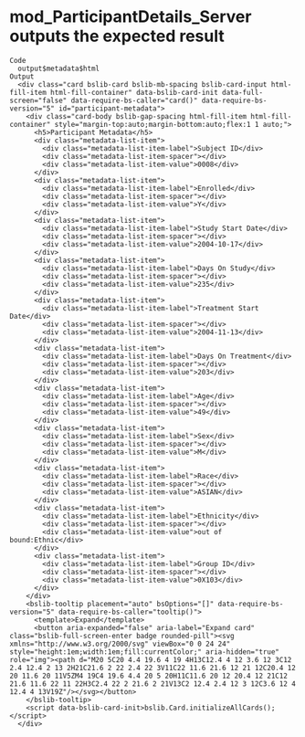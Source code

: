 # mod_ParticipantDetails_Server outputs the expected result

    Code
      output$metadata$html
    Output
      <div class="card bslib-card bslib-mb-spacing bslib-card-input html-fill-item html-fill-container" data-bslib-card-init data-full-screen="false" data-require-bs-caller="card()" data-require-bs-version="5" id="participant-metadata">
        <div class="card-body bslib-gap-spacing html-fill-item html-fill-container" style="margin-top:auto;margin-bottom:auto;flex:1 1 auto;">
          <h5>Participant Metadata</h5>
          <div class="metadata-list-item">
            <div class="metadata-list-item-label">Subject ID</div>
            <div class="metadata-list-item-spacer"></div>
            <div class="metadata-list-item-value">0008</div>
          </div>
          <div class="metadata-list-item">
            <div class="metadata-list-item-label">Enrolled</div>
            <div class="metadata-list-item-spacer"></div>
            <div class="metadata-list-item-value">Y</div>
          </div>
          <div class="metadata-list-item">
            <div class="metadata-list-item-label">Study Start Date</div>
            <div class="metadata-list-item-spacer"></div>
            <div class="metadata-list-item-value">2004-10-17</div>
          </div>
          <div class="metadata-list-item">
            <div class="metadata-list-item-label">Days On Study</div>
            <div class="metadata-list-item-spacer"></div>
            <div class="metadata-list-item-value">235</div>
          </div>
          <div class="metadata-list-item">
            <div class="metadata-list-item-label">Treatment Start Date</div>
            <div class="metadata-list-item-spacer"></div>
            <div class="metadata-list-item-value">2004-11-13</div>
          </div>
          <div class="metadata-list-item">
            <div class="metadata-list-item-label">Days On Treatment</div>
            <div class="metadata-list-item-spacer"></div>
            <div class="metadata-list-item-value">203</div>
          </div>
          <div class="metadata-list-item">
            <div class="metadata-list-item-label">Age</div>
            <div class="metadata-list-item-spacer"></div>
            <div class="metadata-list-item-value">49</div>
          </div>
          <div class="metadata-list-item">
            <div class="metadata-list-item-label">Sex</div>
            <div class="metadata-list-item-spacer"></div>
            <div class="metadata-list-item-value">M</div>
          </div>
          <div class="metadata-list-item">
            <div class="metadata-list-item-label">Race</div>
            <div class="metadata-list-item-spacer"></div>
            <div class="metadata-list-item-value">ASIAN</div>
          </div>
          <div class="metadata-list-item">
            <div class="metadata-list-item-label">Ethnicity</div>
            <div class="metadata-list-item-spacer"></div>
            <div class="metadata-list-item-value">out of bound:Ethnic</div>
          </div>
          <div class="metadata-list-item">
            <div class="metadata-list-item-label">Group ID</div>
            <div class="metadata-list-item-spacer"></div>
            <div class="metadata-list-item-value">0X103</div>
          </div>
        </div>
        <bslib-tooltip placement="auto" bsOptions="[]" data-require-bs-version="5" data-require-bs-caller="tooltip()">
          <template>Expand</template>
          <button aria-expanded="false" aria-label="Expand card" class="bslib-full-screen-enter badge rounded-pill"><svg xmlns="http://www.w3.org/2000/svg" viewBox="0 0 24 24" style="height:1em;width:1em;fill:currentColor;" aria-hidden="true" role="img"><path d="M20 5C20 4.4 19.6 4 19 4H13C12.4 4 12 3.6 12 3C12 2.4 12.4 2 13 2H21C21.6 2 22 2.4 22 3V11C22 11.6 21.6 12 21 12C20.4 12 20 11.6 20 11V5ZM4 19C4 19.6 4.4 20 5 20H11C11.6 20 12 20.4 12 21C12 21.6 11.6 22 11 22H3C2.4 22 2 21.6 2 21V13C2 12.4 2.4 12 3 12C3.6 12 4 12.4 4 13V19Z"/></svg></button>
        </bslib-tooltip>
        <script data-bslib-card-init>bslib.Card.initializeAllCards();</script>
      </div>

